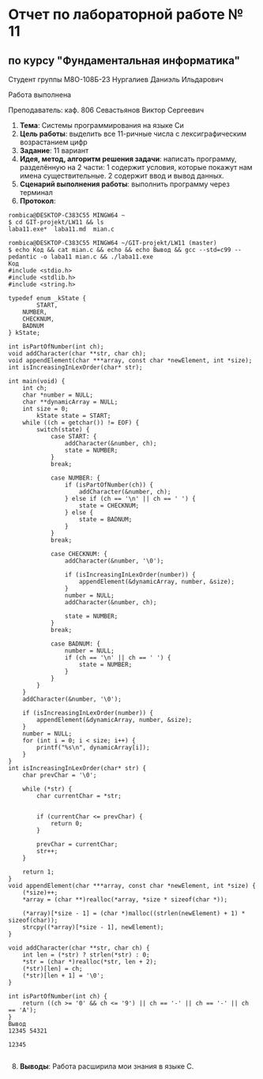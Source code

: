 # Отчет по лабораторной работе № 11
## по курсу "Фундаментальная информатика"

Студент группы М8О-108Б-23 Нургалиев Даниэль Ильдарович

Работа выполнена 

Преподаватель: каф. 806 Севастьянов Виктор Сергеевич

1. **Тема**: Системы программирования на языке Си
2. **Цель работы**: выделить все 11-ричные числа с лексиграфическим возрастанием цифр
3. **Задание**: 11 вариант
4. **Идея, метод, алгоритм решения задачи**: написать программу, разделённую на 2 части: 1 содержит условия, которые покажут нам имена существительные. 2 содержит ввод и вывод данных.
5. **Сценарий выполнения работы**: выполнить программу через терминал
6. **Протокол**: 

```
rombica@DESKTOP-C383C55 MINGW64 ~
$ cd GIT-projekt/LW11 && ls
laba11.exe*  laba11.md  mian.c

rombica@DESKTOP-C383C55 MINGW64 ~/GIT-projekt/LW11 (master)
$ echo Код && cat mian.c && echo && echo Вывод && gcc --std=c99 --pedantic -o laba11 mian.c && ./laba11.exe
Код
#include <stdio.h>
#include <stdlib.h>
#include <string.h>

typedef enum _kState {
        START,
    NUMBER,
    CHECKNUM,
    BADNUM
} kState;

int isPartOfNumber(int ch);
void addCharacter(char **str, char ch);
void appendElement(char ***array, const char *newElement, int *size);
int isIncreasingInLexOrder(char* str);

int main(void) {
    int ch;
    char *number = NULL;
    char **dynamicArray = NULL;
    int size = 0;
        kState state = START;
    while ((ch = getchar()) != EOF) {
        switch(state) {
            case START: {
                addCharacter(&number, ch);
                state = NUMBER;
            }
            break;

            case NUMBER: {
                if (isPartOfNumber(ch)) {
                    addCharacter(&number, ch);
                } else if (ch == '\n' || ch == ' ') {
                    state = CHECKNUM;
                } else {
                    state = BADNUM;
                }
            }
            break;

            case CHECKNUM: {
                addCharacter(&number, '\0');

                if (isIncreasingInLexOrder(number)) {
                    appendElement(&dynamicArray, number, &size);
                }
                number = NULL;
                addCharacter(&number, ch);

                state = NUMBER;
            }
            break;

            case BADNUM: {
                number = NULL;
                if (ch == '\n' || ch == ' ') {
                    state = NUMBER;
                }
            }
        }
    }
    addCharacter(&number, '\0');

    if (isIncreasingInLexOrder(number)) {
        appendElement(&dynamicArray, number, &size);
    }
    number = NULL;
    for (int i = 0; i < size; i++) {
        printf("%s\n", dynamicArray[i]);
    }
}
int isIncreasingInLexOrder(char* str) {
    char prevChar = '\0';

    while (*str) {
        char currentChar = *str;


        if (currentChar <= prevChar) {
            return 0;
        }

        prevChar = currentChar;
        str++;
    }

    return 1;
}
void appendElement(char ***array, const char *newElement, int *size) {
    (*size)++;
    *array = (char **)realloc(*array, *size * sizeof(char *));

    (*array)[*size - 1] = (char *)malloc((strlen(newElement) + 1) * sizeof(char));
    strcpy((*array)[*size - 1], newElement);
}

void addCharacter(char **str, char ch) {
    int len = (*str) ? strlen(*str) : 0;
    *str = (char *)realloc(*str, len + 2);
    (*str)[len] = ch;
    (*str)[len + 1] = '\0';
}

int isPartOfNumber(int ch) {
    return ((ch >= '0' && ch <= '9') || ch == '-' || ch == '-' || ch == 'A');
}
Вывод
12345 54321

12345


```
8. **Выводы**: Работа расширила мои знания в языке С.
